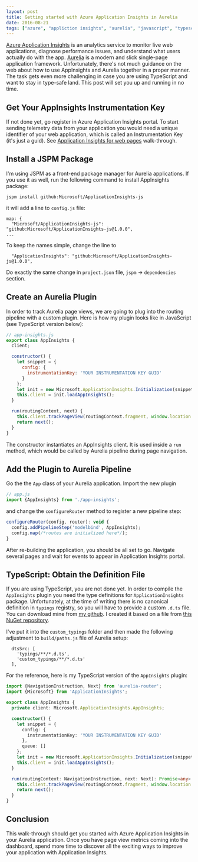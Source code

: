 ```yaml
---
layout: post
title: Getting started with Azure Application Insights in Aurelia
date: 2016-08-21
tags: ["azure", "appliction insights", "aurelia", "javascript", "typescript"]
---
```


[Azure Application Insights](https://azure.microsoft.com/en-us/documentation/articles/app-insights-overview/)
is an analytics service to monitor live web applications,
diagnose performance issues, and understand what users actually do with the app. 
[Aurelia](http://aurelia.io) is a modern and slick single-page application framework.
Unfortunately, there's not much guidance on the web about how to use AppInsights and
Aurelia together in a proper manner. The task gets even more challenging in case you are
using TypeScript and want to stay in type-safe land. This post will set you up and
running in no time.

Get Your AppInsights Instrumentation Key
----------------------------------------

If not done yet, go register in Azure Application Insights portal. To start sending
telemetry data from your application you would need a unique identifier of 
your web application, which is called an Instrumentation Key (it's just a guid). 
See [Application Insights for web pages](https://azure.microsoft.com/en-us/documentation/articles/app-insights-javascript/)
walk-through.

Install a JSPM Package
----------------------

I'm using JSPM as a front-end package manager for Aurelia applications. If you use it
as well, run the following command to install AppInsights package:

```
jspm install github:Microsoft/ApplicationInsights-js
```

it will add a line to `config.js` file:

```
map: {
  "Microsoft/ApplicationInsights-js": "github:Microsoft/ApplicationInsights-js@1.0.0",
...
```

To keep the names simple, change the line to 

```
  "ApplicationInsights": "github:Microsoft/ApplicationInsights-js@1.0.0",
```

Do exactly the same change in `project.json` file, `jspm` -> `dependencies` section.

Create an Aurelia Plugin
------------------------

In order to track Aurelia page views, we are going to plug into the routing pipeline
with a custom plugin. Here is how my plugin looks like in JavaScript (see TypeScript
version below):

``` js
// app-insights.js
export class AppInsights {
  client;

  constructor() {
    let snippet = {
      config: {
        instrumentationKey: 'YOUR INSTRUMENTATION KEY GUID'
      }
    };
    let init = new Microsoft.ApplicationInsights.Initialization(snippet);
    this.client = init.loadAppInsights();
  }

  run(routingContext, next) {
    this.client.trackPageView(routingContext.fragment, window.location.href);
    return next();
  }
}
```

The constructor instantiates an AppInsights client. It is used inside a `run` method,
which would be called by Aurelia pipeline during page navigation.

Add the Plugin to Aurelia Pipeline
----------------------------------

Go the the `App` class of your Aurelia application. Import the new plugin

``` js
// app.js
import {AppInsights} from './app-insights';
```

and change the `configureRouter` method to register a new pipeline step:

``` js
configureRouter(config, router): void {
  config.addPipelineStep('modelbind', AppInsights);
  config.map(/*routes are initialized here*/);
}
```

After re-building the application, you should be all set to go. Navigate several pages
and wait for events to appear in Application Insights portal.

TypeScript: Obtain the Definition File
--------------------------------------

If you are using TypeScript, you are not done yet. In order to compile the `AppInsights`
plugin you need the type definitions for `ApplicationInsights` package. Unfortunately,
at the time of writing there is no canonical definition in `typings` registry, so
you will have to provide a custom `.d.ts` file. You can download mine from
[my github](https://github.com/mikhailshilkov/mikhailio-samples/blob/master/aurelia-app-insights/applicationinsights.d.ts). 
I created it based on a file from 
[this NuGet repository](https://www.nuget.org/packages/Microsoft.ApplicationInsights.TypeScript).

I've put it into the `custom_typings` folder and then made the following adjustment
to `build/paths.js` file of Aurelia setup:

```
  dtsSrc: [
    'typings/**/*.d.ts',
    'custom_typings/**/*.d.ts'
  ],
```

For the reference, here is my TypeScript version of the `AppInsights` plugin:

``` ts
import {NavigationInstruction, Next} from 'aurelia-router';
import {Microsoft} from 'ApplicationInsights';

export class AppInsights {
  private client: Microsoft.ApplicationInsights.AppInsights;

  constructor() {
    let snippet = {
      config: {
        instrumentationKey: 'YOUR INSTRUMENTATION KEY GUID'
      },
      queue: []
    };
    let init = new Microsoft.ApplicationInsights.Initialization(snippet);
    this.client = init.loadAppInsights();
  }

  run(routingContext: NavigationInstruction, next: Next): Promise<any> {
    this.client.trackPageView(routingContext.fragment, window.location.href);
    return next();
  }
}
```

Conclusion
----------

This walk-through should get you started with Azure Application Insights in your
Aurelia application. Once you have page view metrics coming into the dashboard,
spend more time to discover all the exciting ways to improve your application
with Application Insights.